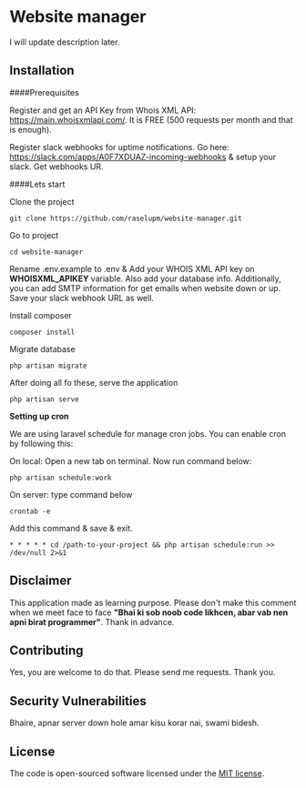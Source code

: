 # Website manager

I will update description later. 

## Installation

####Prerequisites

Register and get an API Key from Whois XML API: https://main.whoisxmlapi.com/. It is FREE (500 requests per month and that is enough).

Register slack webhooks for uptime notifications. Go here: https://slack.com/apps/A0F7XDUAZ-incoming-webhooks & setup your slack. Get webhooks UR.


####Lets start

Clone the project 

`git clone https://github.com/raselupm/website-manager.git`

Go to project 

`cd website-manager`

Rename .env.example to .env & Add your WHOIS XML API key on **WHOISXML_APIKEY** variable. Also add your database info. Additionally, you can add SMTP information for get emails when website down or up. Save your slack webhook URL as well.

Install composer

`composer install`

Migrate database

`php artisan migrate`

After doing all fo these, serve the application

`php artisan serve`

**Setting up cron**

We are using laravel schedule for manage cron jobs. You can enable cron by following this:

On local: Open a new tab on terminal. Now run command below: 

`php artisan schedule:work`

On server: type command below

`crontab -e`

Add this command & save & exit. 

`* * * * * cd /path-to-your-project && php artisan schedule:run >> /dev/null 2>&1`


## Disclaimer

This application made as learning purpose. Please don't make this comment when we meet face to face **"Bhai ki sob noob code likhcen, abar vab nen apni birat programmer"**. Thank in advance.


## Contributing

Yes, you are welcome to do that. Please send me requests. Thank you. 


## Security Vulnerabilities

Bhaire, apnar server down hole amar kisu korar nai, swami bidesh. 

## License

The code is open-sourced software licensed under the [MIT license](https://opensource.org/licenses/MIT).
